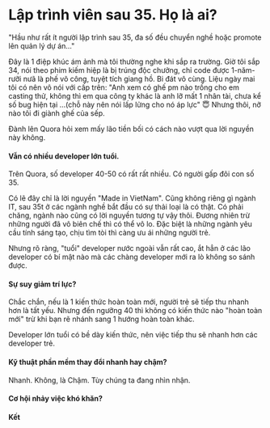 # Lập trình viên sau 35. Họ là ai?

"Hầu như rất ít người lập trình sau 35, đa số đều chuyển nghề hoặc promote lên quản lý dự án..."

Đây là 1 điệp khúc ám ảnh mà tôi thường nghe khi sắp ra trường. Giờ tôi sắp 34, nói theo phim kiếm hiệp là bị trúng độc chưởng, chỉ code được 1-năm-rưỡi nưã là phế võ công, tuyệt tích giang hồ. Bi đát vô cùng. Liệu ngày mai tôi có nên vô nói với cấp trên: "Anh xem có ghế pm nào trống cho em casting thử, không thì em qua công ty khác là anh lỡ mất 1 nhân tài, chưa kể số bug hiện tại ...(chỗ này nên nói lấp lửng cho nó áp lực" 😇 Nhưng thôi, nỡ nào tôi đi giành ghế của sếp. 

Đành lên Quora hỏi xem mấy lão tiền bối có cách nào vượt qua lời nguyền này không.

#### Vẫn có nhiều developer lớn tuổi.

Trên Quora, số developer 40-50 có rất rất nhiều. Có người gấp đôi con số 35. 

Có lẽ đây chỉ là lời nguyền "Made in VietNam". Cũng không riêng gì ngành IT, sau 35t ở các ngành nghề bắt đầu có sự thải loại là có thật. Có phải chăng, ngành nào cũng có lời nguyền tương tự vậy thôi. Đương nhiên trừ những người đã vô biên chế thì có thể vô lo. Đặc biệt là những ngành yêu cầu tính sáng tạo, chịu tìm tòi thì càng ưu ái những người trẻ.

Nhưng rõ ràng, "tuổi" developer nước ngoài vẫn rất cao, ắt hẳn ở các lão developer có bí mật nào mà các chàng developer mới ra lò không so sánh được.

#### Sự suy giảm trí lực?

Chắc chắn, nếu là 1 kiến thức hoàn toàn mới, người trẻ sẽ tiếp thu nhanh hơn là tất yếu. Nhưng đến ngưỡng 40 thì không có kiến thức nào "hoàn toàn mới" trừ khi bạn rẽ nhánh sang 1 hướng hoàn toàn khác.

Developer lớn tuổi có bề dày kiến thức, nên việc tiếp thu sẽ nhanh hơn các developer trẻ.



#### Kỹ thuật phần mềm thay đổi nhanh hay chậm?

Nhanh. Không, là Chậm. Tùy chúng ta đang nhìn nhận.



#### Cơ hội nhảy việc khó khăn?



#### Kết

